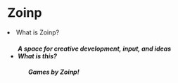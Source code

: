 <h1>Zoinp<img height = "30px" width = "16px" src = "https://zoinp.github.io/Games.github.io/zoinp-logo.png"></h1>
<li>What is Zoinp?
<p>
<ul><h5>A space for creative development, input, and ideas
<li>What is this?<p>
<ul>
<h5>Games by Zoinp!

